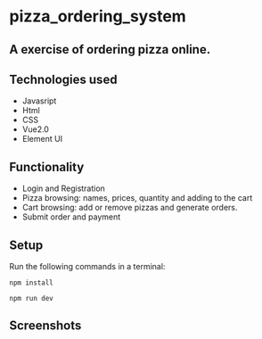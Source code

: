 # pizza_ordering_system

## A exercise of ordering pizza online.

## Technologies used 
 - Javasript
 - Html
 - CSS
 - Vue2.0
 - Element UI


## Functionality
- Login and Registration
- Pizza browsing: names, prices, quantity and adding to the cart 
- Cart browsing: add or remove pizzas and generate orders.
- Submit order and payment

## Setup
Run the following commands in a terminal: 
  ```
  npm install
  ```
  ```
  npm run dev
  ```

## Screenshots
